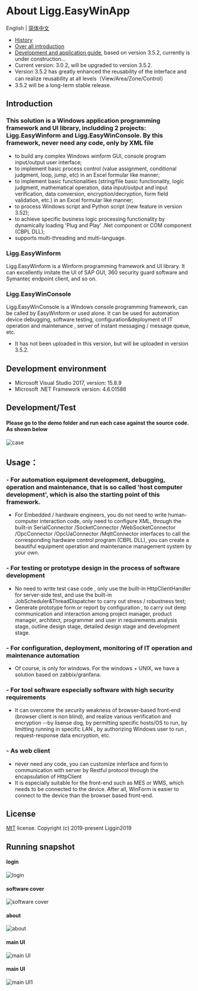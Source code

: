 # About Ligg.EasyWinApp
English | [简体中文](./README.zh-CN.md)
- [History](https://www.cnblogs.com/liggin2019/p/11780431.html)
- [Over all introduction](https://www.cnblogs.com/liggin2019/p/11824064.html)
- [Development and application guide](https://liggin2019.gitee.io/projguide), based on version 3.5.2, currently is under construction...
- Current version: 3.0.2, will be upgraded to version 3.5.2. 
- Version 3.5.2 has greatly enhanced the reusability of the interface and can realize  reusability at all levels（View/Area/Zone/Control）
- 3.5.2 will be a long-term stable release.


## Introduction
### This solution  is a Windows application programming framework and UI library, includding 2 projects: Ligg.EasyWinform and Ligg.EasyWinConsole. By this framework, never need any code, only by XML file
- to build any complex Windows winform GUI,  console program input/output user interface;
- to implement basic process control (value assignment, conditional judgment, loop, jump, etc) in an Excel formular like manner; 
- to implement  basic functionalities (string/file basic functionality, logic judgment, mathematical operation, data input/output and input verification, data conversion, encryption/decryption, form field validation, etc.) in an Excel formular like manner; 
- to process Windows script and Python script (new feature in  version 3.52);
- to achieve specific business logic processing functionality by dynamically loading 'Plug and Play' .Net component or COM component (CBPL DLL);
- supports multi-threading and multi-language.

### Ligg.EasyWinform
Ligg.EasyWinform is a Winform programming framework and UI library. It can excellently imitate the UI of  SAP GUI, 360 security guard software and Symantec endpoint client, and so on.

###  Ligg.EasyWinConsole
Ligg.EasyWinConsole is a Windows console programming framework, can be called by EasyWinform or used alone. It can be used for automation device debugging, software testing, configuration&deployment of IT operation and maintenance , server of instant messaging / message queue, etc.
- It has not been uploaded in this version, but will be uploaded in version 3.5.2.

## Development environment
- Microsoft Visual Studio 2017, version: 15.8.9
- Microsoft .NET Framework version: 4.6.01586

## Development/Test
#### Please go to the demo folder and run each case against the source code. As shown below
![case](https://liggin2019.gitee.io/Static/images/EasyWinApp/cases.png)

## Usage：
### - For automation equipment development, debugging, operation and maintenance, that is so called 'host computer development', which is also the starting point of this framework. 
- For Embedded / hardware engineers, you do not need to write human-computer interaction code, only need to configure XML, through the built-in SerialConnector /SocketConnector /WebSocketConnector /OpcConnector /OpcUaConnector /MqttConnector interfaces to call the corresponding hardware control program (CBPL DLL), you can create a beautiful equipment operation and maintenance management system by your own. 

### - For testing or prototype design in the process of software development
- No need to write test case code , only use the built-in HttpClientHandler for server-side test, and use the built-in JobScheduler&ThreadDispatcher to carry out stress / robustness test; 
- Generate prototype form or report by configuration , to carry out deep communication and interaction among project manager, product manager, architect, programmer and user in requirements analysis stage, outline design stage, detailed design stage and development stage.

### - For configuration, deployment, monitoring of IT operation and maintenance automation
- Of course, is only for windows. For the  windows + UNIX, we have a solution based on zabbix/granfana.

### - For  tool software especially software with high security requirements
- It can overcome the security weakness of browser-based front-end  (browser client is non blind), and realize various verification and encryption --by lisense dog, by permitting specific hosts/OS to run, by limitting running in specific LAN , by authorizing Windows user to run , request-response data encryption, etc.

### - As web client
- never need any code, you can  customize interface and form to  communication with server by Restful protocol through the encapsulation of HttpClient
- It is especially suitable for the front-end such as MES or WMS, which needs to be connected to the device. After all, WinForm is easier to connect to the device than the browser based front-end.


## License
[MIT](https://github.com/Liggin2019/Ligg.EasyWinApp/blob/master/LICENSE) license.
Copyright (c) 2019-present Liggin2019

## Running snapshot
#### login
![login](https://liggin2019.gitee.io/Static/images/EasyWinApp/login-en.png)
#### software cover
![software cover](https://liggin2019.gitee.io/Static/images/EasyWinApp/software-cover-en.png)
#### about
![about](https://liggin2019.gitee.io/Static/images/EasyWinApp/about-en.png)
#### main UI
![main UI](https://liggin2019.gitee.io/Static/images/EasyWinApp/main-ui-en.png)  
#### main UI 
![main UI1](https://liggin2019.gitee.io/Static/images/EasyWinApp/main-ui1-en.png)  